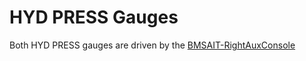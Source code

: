 # HYD PRESS Gauges

Both HYD PRESS gauges are driven by the [BMSAIT-RightAuxConsole](https://github.com/mihi4/F-16SimulatorParts/tree/main/BMSAIT-RightAux)
